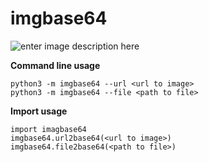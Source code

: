 ﻿# **imgbase64**
![enter image description here](https://img.shields.io/pypi/v/imgbase64.svg?color=gree)


**Command line usage**

    python3 -m imgbase64 --url <url to image>
    python3 -m imgbase64 --file <path to file>
**Import usage**

    import imagbase64
    imgbase64.url2base64(<url to image>)
    imgbase64.file2base64(<path to file>)

